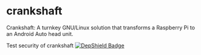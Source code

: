 # crankshaft
Crankshaft: A turnkey GNU/Linux solution that transforms a Raspberry Pi to an Android Auto head unit.

Test security of crankshaft
[![DepShield Badge](https://depshield.sonatype.org/badges/Getuwer/crankshaft/depshield.svg)](https://depshield.github.io)
